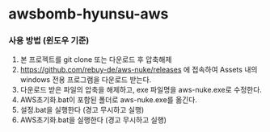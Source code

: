 # awsbomb-hyunsu-aws

### 사용 방법 (윈도우 기준)
1. 본 프로젝트를 git clone 또는 다운로드 후 압축해제
2. https://github.com/rebuy-de/aws-nuke/releases 에 접속하여 Assets 내의 windows 전용 프로그램을 다운로드 받는다.
3. 다운로드 받은 파일의 압축을 해제하고, exe 파일명을 aws-nuke.exe로 수정한다. 
4. AWS초기화.bat이 포함된 폴더로 aws-nuke.exe를 옮긴다.
5. 설정.bat을 실행한다 (경고 무시하고 실행)
6. AWS초기화.bat을 실행한다 (경고 무시하고 실행)
